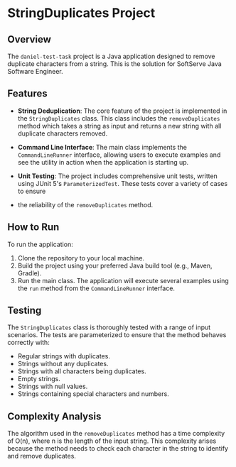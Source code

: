 # StringDuplicates Project

## Overview
The `daniel-test-task` project is a Java application designed to remove duplicate characters from a string. This
is the solution for SoftServe Java Software Engineer.

## Features
- **String Deduplication**: The core feature of the project is implemented in the `StringDuplicates` class. 
    This class includes the `removeDuplicates` method which takes a string as input and returns a new string 
    with all duplicate characters removed.


- **Command Line Interface**: The main class implements the `CommandLineRunner` interface, 
    allowing users to execute examples and see the utility in action when the application is starting up.


- **Unit Testing**: The project includes comprehensive unit tests, 
    written using JUnit 5's `ParameterizedTest`. These tests cover a variety of cases to ensure 
- the reliability of the `removeDuplicates` method.

## How to Run
To run the application:
1. Clone the repository to your local machine.
2. Build the project using your preferred Java build tool (e.g., Maven, Gradle).
3. Run the main class. The application will execute several examples using the `run` method from the `CommandLineRunner` interface.

## Testing
The `StringDuplicates` class is thoroughly tested with a range of input scenarios. The tests are parameterized to ensure that the method behaves correctly with:
- Regular strings with duplicates.
- Strings without any duplicates.
- Strings with all characters being duplicates.
- Empty strings.
- Strings with null values.
- Strings containing special characters and numbers.

## Complexity Analysis
The algorithm used in the `removeDuplicates` method has a time complexity of O(n), where n is the length of the 
input string. This complexity arises because the method needs to check each character in the string to identify 
and remove duplicates.

